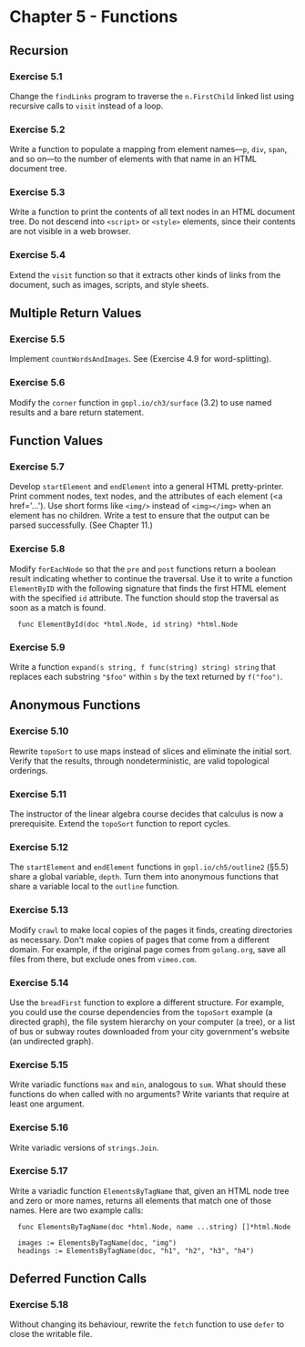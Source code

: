 # Chapter 5 - Functions

## Recursion

### Exercise 5.1
Change the `findLinks` program to traverse the `n.FirstChild` linked list using
recursive calls to `visit` instead of a loop.

### Exercise 5.2
Write a function to populate a mapping from element names—`p`,
`div`, `span`, and so on—to the number of elements with that name in an HTML
document tree.

### Exercise 5.3
Write a function to print the contents of all text nodes in an HTML document tree.
Do not descend into `<script>` or `<style>` elements, since their contents are
not visible in a web browser.

### Exercise 5.4
Extend the `visit` function so that it extracts other kinds of links from the
document, such as images, scripts, and style sheets.

## Multiple Return Values

### Exercise 5.5
Implement `countWordsAndImages`. See (Exercise 4.9 for word-splitting).

### Exercise 5.6
Modify the `corner` function in `gopl.io/ch3/surface` (3.2) to use named results
and a bare return statement.

## Function Values

### Exercise 5.7
Develop `startElement` and `endElement` into a general HTML pretty-printer.
Print comment nodes, text nodes, and the attributes of each element
(<a href='...'). Use short forms like `<img/>` instead of `<img></img>` when an
element has no children. Write a test to ensure that the output can be parsed
successfully. (See Chapter 11.)

### Exercise 5.8
Modify `forEachNode` so that the `pre` and `post` functions return a boolean
result indicating whether to continue the traversal. Use it to write a function
`ElementByID` with the following signature that finds the first HTML element
with the specified `id` attribute. The function should stop the traversal as
soon as a match is found.
```
  func ElementById(doc *html.Node, id string) *html.Node
```

### Exercise 5.9
Write a function `expand(s string, f func(string) string) string` that replaces
each substring `"$foo"` within `s` by the text returned by `f("foo")`.

## Anonymous Functions

### Exercise 5.10
Rewrite `topoSort` to use maps instead of slices and eliminate the initial sort.
Verify that the results, through nondeterministic, are valid topological
orderings.

### Exercise 5.11
The instructor of the linear algebra course decides that calculus is now a
prerequisite. Extend the `topoSort` function to report cycles.

### Exercise 5.12
The `startElement` and `endElement` functions in `gopl.io/ch5/outline2` (§5.5)
share a global variable, `depth`. Turn them into anonymous functions that share
a variable local to the `outline` function.

### Exercise 5.13
Modify `crawl` to make local copies of the pages it finds, creating directories
as necessary. Don't make copies of pages that come from a different domain. For
example, if the original page comes from `golang.org`, save all files from
there, but exclude ones from `vimeo.com`.

### Exercise 5.14
Use the `breadFirst` function to explore a different structure. For example, you
could use the course dependencies from the `topoSort` example (a directed graph),
the file system hierarchy on your computer (a tree), or a list of bus or subway
routes downloaded from your city government's website (an undirected graph).

### Exercise 5.15
Write variadic functions `max` and `min`, analogous to `sum`. What should these
functions do when called with no arguments? Write variants that require at least
one argument.

### Exercise 5.16
Write variadic versions of `strings.Join`.

### Exercise 5.17
Write a variadic function `ElementsByTagName` that, given an HTML node tree and
zero or more names, returns all elements that match one of those names. Here are
two example calls:
```
  func ElementsByTagName(doc *html.Node, name ...string) []*html.Node

  images := ElementsByTagName(doc, "img")
  headings := ElementsByTagName(doc, "h1", "h2", "h3", "h4")
```

## Deferred Function Calls

### Exercise 5.18
Without changing its behaviour, rewrite the `fetch` function to use `defer` to
close the writable file.
